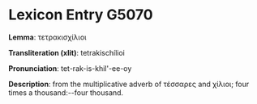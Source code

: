 # Lexicon Entry G5070

**Lemma**: τετρακισχίλιοι

**Transliteration (xlit)**: tetrakischílioi

**Pronunciation**: tet-rak-is-khil'-ee-oy

**Description**:
from the multiplicative adverb of τέσσαρες and χίλιοι; four times a thousand:--four thousand.
